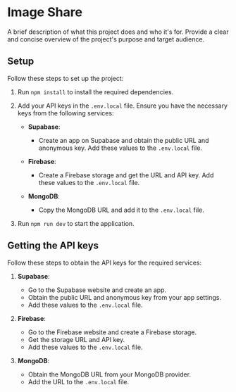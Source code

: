 # Image Share

A brief description of what this project does and who it's for. Provide a clear and concise overview of the project's purpose and target audience.

## Setup

Follow these steps to set up the project:

1. Run `npm install` to install the required dependencies.
2. Add your API keys in the `.env.local` file. Ensure you have the necessary keys from the following services:

   - **Supabase**:
     - Create an app on Supabase and obtain the public URL and anonymous key. Add these values to the `.env.local` file.

   - **Firebase**:
     - Create a Firebase storage and get the URL and API key. Add these values to the `.env.local` file.

   - **MongoDB**:
     - Copy the MongoDB URL and add it to the `.env.local` file.

3. Run `npm run dev` to start the application.

## Getting the API keys

Follow these steps to obtain the API keys for the required services:

1. **Supabase**:
   - Go to the Supabase website and create an app.
   - Obtain the public URL and anonymous key from your app settings.
   - Add these values to the `.env.local` file.

2. **Firebase**:
   - Go to the Firebase website and create a Firebase storage.
   - Get the storage URL and API key.
   - Add these values to the `.env.local` file.

3. **MongoDB**:
   - Obtain the MongoDB URL from your MongoDB provider.
   - Add the URL to the `.env.local` file.
